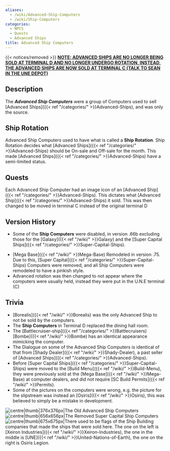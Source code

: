 ```yaml
---
aliases:
  - /wiki/Advanced-Ship-Computers
  - /wiki/Ship-Computers
categories:
  - NPCS
  - Quests
  - Advanced Ships
title: Advanced Ship Computers
---
```


{{< notices/removed >}} **<u>NOTE: ADVANCED SHIPS ARE NO LONGER BEING SOLD AT TERMINAL D AND NO LONGER UNDERGO ROTATION, INSTEAD, THE ADVANCED SHIPS ARE NOW SOLD AT TERMINAL C (TALK TO SEAN IN THE UNE DEPOT)</u>**

## Description

The **_Advanced Ship Computers_** were a group of Computers used to sell [Advanced Ships]({{< ref "/categories/" >}}Advanced-Ships), and was only the source.

## Ship Rotation

Advanced Ship Computers used to have what is called a **Ship Rotation**. Ship Rotation decides what [Advanced Ships]({{< ref "/categories/" >}}Advanced-Ships) should be On-sale and Off-sale for the month. This made [Advanced Ships]({{< ref "/categories/" >}}Advanced-Ships) have a semi-limited status.

## Quests

Each Advanced Ship Computer had an image icon of an [Advanced Ship]({{< ref "/categories/" >}}Advanced-Ships). This dictates what [Advanced Ship]({{< ref "/categories/" >}}Advanced-Ships) it sold. This was then changed to be moved in terminal C instead of the original terminal D

## Version History

- Some of the **Ship Computers** were disabled, in version .66b excluding those for the [Galaxy]({{< ref "/wiki/" >}}Galaxy) and the [Super Capital Ships]({{< ref "/categories/" >}}Super-Capital-Ships).

<!-- -->

- [Mega Base]({{< ref "/wiki/" >}}Mega-Base) Remodeled in version .75. Due to this, [Super Capital]({{< ref "/categories/" >}}Super-Capital-Ships) Computers were removed, and all Ship Computers were remodeled to have a pinkish style.
- Advanced rotation was then changed to not appear where the computers were usually held, instead they were put in the U.N.E terminal (C)

## Trivia

- [Borealis]({{< ref "/wiki/" >}}Borealis) was the only Advanced Ship to not be sold by the computers.
- The **Ship Computers** in Terminal D replaced the dining hall room.
- The [Battlecruiser-ship]({{< ref "/categories/" >}}Battlecruisers) [Bombe]({{< ref "/wiki/" >}}Bombe) has an identical appearance mimicking the computer.
- The Dialogue on some of the Advanced Ship Computers is identical of that from [Shady Dealer]({{< ref "/wiki/" >}}Shady-Dealer), a past seller of [Advanced Ships]({{< ref "/categories/" >}}Advanced-Ships).
- Before [Super Capital Ships]({{< ref "/categories/" >}}Super-Capital-Ships) were moved to the [Build Menu]({{< ref "/wiki/" >}}Build-Menu), they were previously sold at the [Mega Base]({{< ref "/wiki/" >}}Mega-Base) at computer dealers, and did not require [SC Build Permits]({{< ref "/wiki/" >}}Permits).
- Some of the pictures on the computers were wrong, e.g. the picture for the slipstream was instead an [Osiris]({{< ref "/wiki/" >}}Osiris), this was believed to simply be a mistake in development.

![centre|thumb|376x376px|The Old Advanced Ship
Computers](Advanced_Ships_Row.png "centre|thumb|376x376px|The Old Advanced Ship Computers") ![centre|thumb|656x656px|The Removed Super Capital Ship Computers
](Ship_Computers.jpg "centre|thumb|656x656px|The Removed Super Capital Ship Computers ") ![centre|thumb|675x675px|There used to be flags of the Ship Building
companies that made the ships that were sold here. The one on the left
is [Xeiron Industries]({{< ref "/wiki/" >}}Xeiron-Industries), the one in the
middle is [UNE]({{< ref "/wiki/" >}}United-Nations-of-Earth), the one on the
right is [Osiris
Legion](Osiris_Legion "wikilink").](Ship_Builder_Flags.png "centre|thumb|675x675px|There used to be flags of the Ship Building companies that made the ships that were sold here. The one on the left is Xeiron Industries, the one in the middle is UNE, the one on the right is Osiris Legion.")
